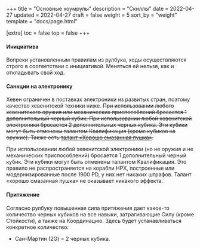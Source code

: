 +++
title = "Основные хоумрулы"
description = "Скиллы"
date = 2022-04-27
updated = 2022-04-27
draft = false
weight = 5
sort_by = "weight"
template = "docs/page.html"

[extra]
toc = false
top = false
+++

#### Инициатива

Вопреки установленным правилам из рулбука, ходы осуществляются строго в соответствии с инициативой. Меняться ей нельзя, как и откладывать свой ход.

#### Санкции на электронику 
Хевен ограничен в поставках электроники из развитых стран, поэтому качество хевенитской техники ниже. ~~При использовании любого хевенитского оружия или механических приспособлений бросается 1 дополнительный черный кубик. При использовании любой хевенитской электроники бросается 2 дополнительных черных кубика. Эти кубики могут быть отменены талантом Квалификация (кроме кубиков на оружие). Также есть [талант «Хорошо смазанная пушка»](../talents/).~~

При использовании любой хевенитской электроники (но не оружия и не механических приспособлений) бросается 1 дополнительный черный кубик. Эти кубики могут быть отменены талантом Квалификация. Это правило не распространяется на корабли НРХ, построенные или модернизированные после 1900 PD, у них нет никаких штрафов. Талант «хорошо смазанная пушка» не оказывает никакого эффекта.

#### Притяжение

Согласно рулбуку повышенная сила притяжения дает какое-то количество черных кубиков на все навыки, затрагивающие Силу (кроме Стойкости), а также на Координацию. Здесь будет устанавливаться конкретное количество:
 - Сан-Мартин (2G) = 2 черных кубика.